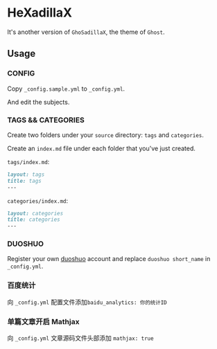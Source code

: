 # HeXadillaX

It's another version of `GhoSadillaX`, the theme of `Ghost`.

## Usage

### CONFIG

Copy `_config.sample.yml` to `_config.yml`.

And edit the subjects.

### TAGS && CATEGORIES

Create two folders under your `source` directory: `tags` and `categories`.

Create an `index.md` file under each folder that you've just created.

`tags/index.md`:

```markdown
layout: tags
title: tags
---
```

`categories/index.md`:

```markdown
layout: categories
title: categories
---
```

### DUOSHUO

Register your own [duoshuo](http://dev.duoshuo.com/docs/501e6ce1cff715f71800000d) account and replace `duoshuo short_name` in `_config.yml`.

### 百度统计

向 `_config.yml` 配置文件添加`baidu_analytics: 你的统计ID`

### 单篇文章开启 Mathjax

向 `_config.yml` 文章源码文件头部添加 `mathjax: true`
